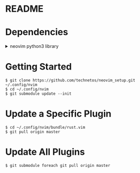 # README

# Dependencies
<details>
<summary>neovim python3 library</summary>

```
$ pip3 install --user neovim
```
</details>

# Getting Started
```
$ git clone https://github.com/technetos/neovim_setup.git ~/.config/nvim
$ cd ~/.config/nvim
$ git submodule update --init
```

# Update a Specific Plugin
```
$ cd ~/.config/nvim/bundle/rust.vim
$ git pull origin master
```

# Update All Plugins
```
$ git submodule foreach git pull origin master
```
